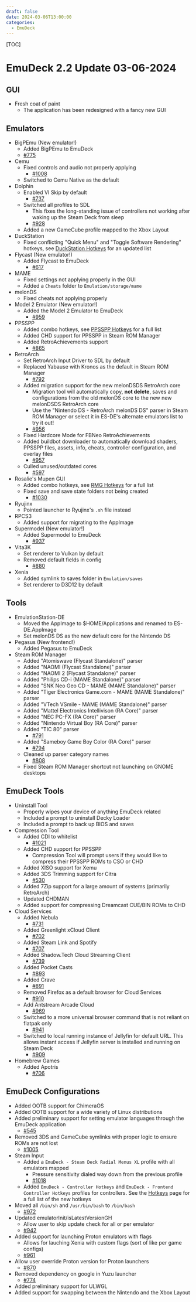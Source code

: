 ```yaml
---
draft: false 
date: 2024-03-06T13:00:00
categories:
  - EmuDeck
---
```


[TOC]

# EmuDeck 2.2 Update 03-06-2024

## GUI

* Fresh coat of paint
    * The application has been redesigned with a fancy new GUI

## Emulators

* BigPEmu (New emulator!)
    * Added BigPEmu to EmuDeck
    * [#775](https://github.com/dragoonDorise/EmuDeck/pull/775)
* Cemu
    * Fixed controls and audio not properly applying
        * [#1008](https://github.com/dragoonDorise/EmuDeck/pull/1008)
    * Switched to Cemu Native as the default
* Dolphin
    * Enabled VI Skip by default
        * [#737](https://github.com/dragoonDorise/EmuDeck/pull/737)
    * Switched all profiles to SDL
        * This fixes the long-standing issue of controllers not working after waking up the Steam Deck from sleep 
        * [#928](https://github.com/dragoonDorise/EmuDeck/pull/928)
    * Added a new GameCube profile mapped to the Xbox Layout
* DuckStation
    * Fixed conflicting "Quick Menu" and "Toggle Software Rendering" hotkeys, see [DuckStation Hotkeys](../emulators/steamos/duckstation.md#duckstation-hotkeys) for an updated list
* Flycast (New emulator!)
    * Added Flycast to EmuDeck
        * [#617](https://github.com/dragoonDorise/EmuDeck/pull/617)
* MAME
    * Fixed settings not applying properly in the GUI
    * Added a `Cheats` folder to `Emulation/storage/mame`
* melonDS
    * Fixed cheats not applying properly
* Model 2 Emulator (New emulator!)
    * Added the Model 2 Emulator to EmuDeck
        * [#959](https://github.com/dragoonDorise/EmuDeck/pull/959)
* PPSSPP
    * Added combo hotkeys, see [PPSSPP Hotkeys](../emulators/steamos/ppsspp.md#ppsspp-hotkeys) for a full list
    * Added CHD support for PPSSPP in Steam ROM Manager
    * Added RetroAchievements support
        * [#865](https://github.com/dragoonDorise/EmuDeck/pull/865)
* RetroArch
    * Set RetroArch Input Driver to SDL by default
    * Replaced Yabause with Kronos as the default in Steam ROM Manager
        * [#792](https://github.com/dragoonDorise/EmuDeck/pull/792)
    * Added migration support for the new melonDSDS RetroArch core
        * Migration tool will automatically copy, **not delete**, saves and configurations from the old melonDS 
        core to the new new melonDSDS RetroArch core  
        * Use the "Nintendo DS - RetroArch melonDS DS" parser in Steam ROM Manager or select it in ES-DE's alternate emulators list to try it out! 
        * [#956](https://github.com/dragoonDorise/EmuDeck/pull/956)
    * Fixed Hardcore Mode for FBNeo RetroAchievements
    * Added buildbot downloader to automatically download shaders, PPSSPP files, assets, info, cheats, controller configuration, and overlay files
        * [#957](https://github.com/dragoonDorise/EmuDeck/commit/dc9803a729db0920fc06d5ef77e6097bee1a4f50)
    * Culled unused/outdated cores
        * [#597](https://github.com/dragoonDorise/EmuDeck/pull/597)
* Rosalie's Mupen GUI
    * Added combo hotkeys, see [RMG Hotkeys](../emulators/steamos/rmg.md#rmg-hotkeys) for a full list
    * Fixed save and save state folders not being created
        * [#1030](https://github.com/dragoonDorise/EmuDeck/commits/dev/)
* Ryujinx 
    * Pointed launcher to Ryujinx's `.sh` file instead
* RPCS3
    * Added support for migrating to the AppImage
* Supermodel (New emulator!)
    * Added Supermodel to EmuDeck
        * [#937](https://github.com/dragoonDorise/EmuDeck/pull/937)
* Vita3K
    * Set renderer to Vulkan by default
    * Removed default fields in config
        * [#880](https://github.com/dragoonDorise/EmuDeck/pull/895)
* Xenia
    * Added symlink to saves folder in `Emulation/saves`
    * Set renderer to D3D12 by default

## Tools

* EmulationStation-DE
    * Moved the AppImage to $HOME/Applications and renamed to ES-DE.AppImage
    * Set melonDS DS as the new default core for the Nintendo DS
* Pegasus (New frontend!)
    * Added Pegasus to EmuDeck  
* Steam ROM Manager
    * Added "Atomiswave (Flycast Standalone)" parser
    * Added "NAOMI (Flycast Standalone)" parser
    * Added "NAOMI 2 (Flycast Standalone)" parser
    * Added "Philips CD-i (MAME Standalone)" parser
    * Added "SNK Neo Geo CD - MAME (MAME Standalone)" parser
    * Added "Tiger Electronics Game.com - MAME (MAME Standalone)" parser
    * Added "VTech VSmile - MAME (MAME Standalone)" parser
    * Added "Mattel Electronics Intellivison (RA Core)" parser
    * Added "NEC PC-FX (RA Core)" parser
    * Added "Nintendo Virtual Boy (RA Core)" parser
    * Added "TIC 80" parser
        * [#791](https://github.com/dragoonDorise/EmuDeck/pull/791)
    * Added "Sameboy Game Boy Color (RA Core)" parser
        * [#794](https://github.com/dragoonDorise/EmuDeck/pull/794) 
    * Cleaned up parser category names
        * [#808](https://github.com/dragoonDorise/EmuDeck/pull/808)
    * Fixed Steam ROM Manager shortcut not launching on GNOME desktops

## EmuDeck Tools

* Uninstall Tool
    * Properly wipes your device of anything EmuDeck related
    * Included a prompt to uninstall Decky Loader
    * Included a prompt to back up BIOS and saves
* Compression Tool
    * Added CDI to whitelist
        * [#1021](https://github.com/dragoonDorise/EmuDeck/pull/1021)
    * Added CHD support for PPSSPP
        * Compression Tool will prompt users if they would like to compress their PPSSPP ROMs to CSO or CHD
    * Added XISO support for Xemu
    * Added 3DS Trimming support for Citra
        * [#530](https://github.com/dragoonDorise/EmuDeck/pull/530)
    * Added 7Zip support for a large amount of systems (primarily RetroArch)
    * Updated CHDMAN
    * Added support for compressing Dreamcast CUE/BIN ROMs to CHD
* Cloud Services   
    * Added Nebula
        * [#731](https://github.com/dragoonDorise/EmuDeck/pull/731)
    * Added Greenlight xCloud Client
        * [#702](https://github.com/dragoonDorise/EmuDeck/pull/702)
    * Added Steam Link and Spotify
        * [#707](https://github.com/dragoonDorise/EmuDeck/pull/707)
    * Added Shadow.Tech Cloud Streaming Client
        * [#739](https://github.com/dragoonDorise/EmuDeck/pull/739)
    * Added Pocket Casts
        * [#893](https://github.com/dragoonDorise/EmuDeck/pull/893)
    * Added Crave
        * [#891](https://github.com/dragoonDorise/EmuDeck/pull/891)
    * Removed Firefox as a default browser for Cloud Services
        * [#910](https://github.com/dragoonDorise/EmuDeck/pull/910)
    * Add Antstream Arcade Cloud
        * [#969](https://github.com/dragoonDorise/EmuDeck/pull/969)
    * Switched to a more universal browser command that is not reliant on flatpak only
        * [#941](https://github.com/dragoonDorise/EmuDeck/pull/941)
    * Switched to local running instance of Jellyfin for default URL. This allows instant access if Jellyfin server is installed and running on Steam Deck
        * [#909](https://github.com/dragoonDorise/EmuDeck/pull/909)
* Homebrew Games
    * Added Apotris
        * [#706](https://github.com/dragoonDorise/EmuDeck/pull/706)

## EmuDeck Configurations

* Added OOTB support for ChimeraOS
* Added OOTB support for a wide variety of Linux distributions
* Added preliminary support for setting emulator languages through the EmuDeck application
    * [#545](https://github.com/dragoonDorise/EmuDeck/pull/545)
* Removed 3DS and GameCube symlinks with proper logic to ensure ROMs are not lost
    * [#1005](https://github.com/dragoonDorise/EmuDeck/pull/1005)
* Steam Input
    * Added a `EmuDeck - Steam Deck Radial Menus XL` profile with all emulators mapped 
        * Pressure sensitivity dialed way down from the previous profile   
        * [#1018](https://github.com/dragoonDorise/EmuDeck/pull/1018)
    * Added `EmuDeck - Controller Hotkeys` and `EmuDeck - Frontend Controller Hotkeys` profiles for controllers. See the [Hotkeys](../controls-and-hotkeys/steamos/hotkeys.md) page for a full list of the new hotkeys
* Moved all `/bin/sh` and `/usr/bin/bash` to `/bin/bash` 
    * [#972](https://github.com/dragoonDorise/EmuDeck/pull/972)
* Updated emulatorInit/isLatestVersionGH
    * Allow user to skip update check for all or per emulator
    * [#942](https://github.com/dragoonDorise/EmuDeck/pull/942)
* Added support for launching Proton emulators with flags
    * Allows for lauching Xenia with custom flags (sort of like per game configs)
    * [#961](https://github.com/dragoonDorise/EmuDeck/pull/961)
* Allow user override Proton version for Proton launchers
    * [#870](https://github.com/dragoonDorise/EmuDeck/pull/870)
* Removed dependency on google in Yuzu launcher
    * [#774](https://github.com/dragoonDorise/EmuDeck/pull/774)
* Added preliminary support for ULWGL
* Added support for swapping between the Nintendo and the Xbox Layout